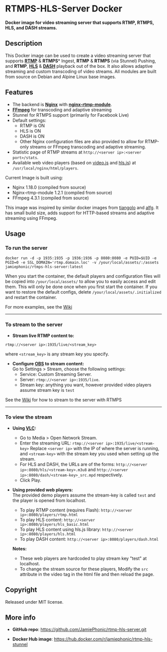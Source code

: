 # RTMPS-HLS-Server Docker

**Docker image for video streaming server that supports RTMP, RTMPS, HLS, and DASH streams.**

## Description

This Docker image can be used to create a video streaming server that supports [**RTMP**](https://en.wikipedia.org/wiki/Real-Time_Messaging_Protocol) & **RTMPS**\* Ingest, **RTMP** & **RTMPS** (via Stunnel) Pushing, and **RTMP**, [**HLS**](https://en.wikipedia.org/wiki/HTTP_Live_Streaming) & [**DASH**](https://en.wikipedia.org/wiki/Dynamic_Adaptive_Streaming_over_HTTP) playback out of the box.
It also allows adaptive streaming and custom transcoding of video streams.
All modules are built from source on Debian and Alpine Linux base images.

## Features

- The backend is [**Nginx**](http://nginx.org/en/) with [**nginx-rtmp-module**](https://github.com/arut/nginx-rtmp-module).
- [**FFmpeg**](https://www.ffmpeg.org/) for transcoding and adaptive streaming
- Stunnel for RTMPS support (primarily for Facebook Live)
- Default settings:
  - RTMP is ON
  - HLS is ON
  - DASH is ON
  - Other Nginx configuration files are also provided to allow for RTMP-only streams or FFmpeg transcoding and adaptive streaming.
- Statistic page of RTMP streams at `http://<server ip>:<server port>/stats`.
- Available web video players (based on [video.js](https://videojs.com/) and [hls.js](https://github.com/video-dev/hls.js/)) at `/usr/local/nginx/html/players`.

Current Image is built using:

- Nginx 1.18.0 (compiled from source)
- Nginx-rtmp-module 1.2.1 (compiled from source)
- FFmpeg 4.3.1 (compiled from source)

This image was inspired by similar docker images from [tiangolo](https://hub.docker.com/r/tiangolo/nginx-rtmp/) and [alfg](https://hub.docker.com/r/alfg/nginx-rtmp/). It has small build size, adds support for HTTP-based streams and adaptive streaming using FFmpeg.

## Usage

### To run the server

```shell
docker run -d -p 1935:1935 -p 1936:1936 -p 8080:8080 -e PUID=$UID -e PGID=0 -e SSL_DOMAIN='rtmp.domain.loc' -v /your/local/assets/:/assets jamiephonic/rtmps-hls-server:latest
```

When you start the container, the default players and configuration files will be copied into `/your/local/assets/` to allow you to easily access and edit them.
This will only be done once when you first start the container. If you want to restore the default configs, delete `/your/local/assets/.initialized` and restart the container.

For more examples, see the [Wiki](https://github.com/JamiePhonic/rtmps-hls-server/wiki/usage)

***

### To stream to the server

- **Stream live RTMP content to:**

 `rtmp://<server ip>:1935/live/<stream_key>`

  where `<stream_key>` is any stream key you specify.

- **Configure [OBS](https://obsproject.com/) to stream content:** <br />
  Go to Settings > Stream, choose the following settings:
  - Service: Custom Streaming Server.
  - Server: `rtmp://<server ip>:1935/live`.
  - Stream key: anything you want, however provided video players assume stream key is `test`
  
See the [Wiki](https://github.com/JamiePhonic/rtmps-hls-server/wiki/streaming-to-the-server) for how to stream to the server with RTMPS

***

### To view the stream

- **Using [VLC](https://www.videolan.org/vlc/index.html):**

  - Go to Media > Open Network Stream.
  - Enter the streaming URL: `rtmp://<server ip>:1935/live/<stream-key>`
    Replace `<server ip>` with the IP of where the server is running, and
    `<stream-key>` with the stream key you used when setting up the stream.
  - For HLS and DASH, the URLs are of the forms:
    `http://<server ip>:8080/hls/<stream-key>.m3u8` and
    `http://<server ip>:8080/dash/<stream-key>_src.mpd` respectively.
  - Click Play.

- **Using provided web players:** <br/>
  The provided demo players assume the stream-key is called `test` and the player is opened from localhost.
  - To play RTMP content (requires Flash): `http://<server ip>:8080/players/rtmp.html`
  - To play HLS content: `http://<server ip>:8080/players/hls_basic.html`
  - To play HLS content using hls.js library: `http://<server ip>:8080/players/hls.html`
  - To play DASH content: `http://<server ip>:8080/players/dash.html`

  **Notes:**

  - These web players are hardcoded to play stream key "test" at localhost.
  - To change the stream source for these players, Modify the `src` attribute in the video tag in the html file and then reload the page.

## Copyright

Released under MIT license.

## More info

- **GitHub repo**: <https://github.com/JamiePhonic/rtmp-hls-server.git>

- **Docker Hub image**: <https://hub.docker.com/r/jamiephonic/rtmp-hls-stunnel>
